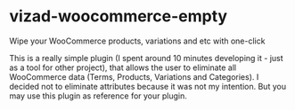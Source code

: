 # vizad-woocommerce-empty
Wipe your WooCommerce products, variations and etc with one-click


This is a really simple plugin (I spent around 10 minutes developing it - just as a tool for other project), that allows the user to eliminate all WooCommerce data (Terms, Products, Variations and Categories). I decided not to eliminate attributes because it was not my intention. But you may use this plugin as reference for your plugin.
